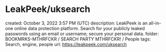 # LeakPeek/uksearch

created: October 3, 2022 3:57 PM (UTC)
description: LeakPeek is an all-in-one online data protection platform. Search for your publicly leaked passwords using an email or username; secure your personal data.
folder: BOOKMRKS-MTHRFCKR / SEARCH PARTY MTHRFCKR! / People
tags: Search, engine, people
url: https://leakpeek.com/uksearch